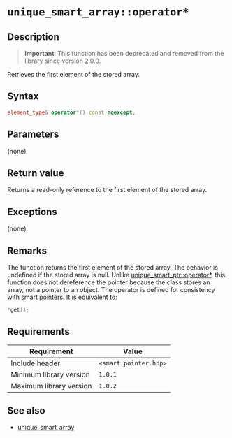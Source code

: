 # `unique_smart_array::operator*`

## Description

> **Important**: This function has been deprecated and removed from the library since version 2.0.0.

Retrieves the first element of the stored array.

## Syntax

```cpp
element_type& operator*() const noexcept;
```

## Parameters

(none)

## Return value

Returns a read-only reference to the first element of the stored array.

## Exceptions

(none)

## Remarks

The function returns the first element of the stored array. The behavior is undefined if the stored array is null. Unlike 
[unique_smart_ptr::operator*](unique_smart_ptr-operator-deref.md), this function does not dereference the pointer because the class 
stores an array, not a pointer to an object. The operator is defined for consistency with smart pointers. It is equivalent to:

```cpp
*get();
```

## Requirements

| Requirement             | Value                 |
|-------------------------|-----------------------|
| Include header          | `<smart_pointer.hpp>` |
| Minimum library version | `1.0.1`               |
| Maximum library version | `1.0.2`               |

## See also

- [unique_smart_array](unique_smart_array.md)